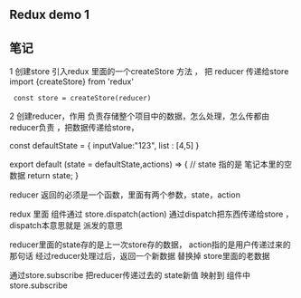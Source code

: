 ## Redux demo 1    

## 笔记 
1 创建store 
     引入redux 里面的一个createStore 方法 ， 把 reducer 传递给store  
     import {createStore} from 'redux'

     const store = createStore(reducer)

2  创建reducer，作用 负责存储整个项目中的数据，怎么处理，怎么传都由reducer负责 ，把数据传递给store， 


const defaultState = {
    inputValue:"123",
    list : [4,5]
}

export default (state = defaultState,actions) => {  // state 指的是 笔记本里的空数据
    return state;
} 

reducer 返回的必须是一个函数，里面有两个参数，state，action 

redux 里面   组件通过 store.dispatch(action) 通过dispatch把东西传递给store ，dispatch本意思就是 派发的意思

reducer里面的state存的是上一次store存的数据， action指的是用户传递过来的那句话 
经过reducer处理过后，返回一个新数据 替换掉 store里面的老数据

通过store.subscribe 把reducer传递过去的 state新值 映射到 组件中 
 store.subscribe


